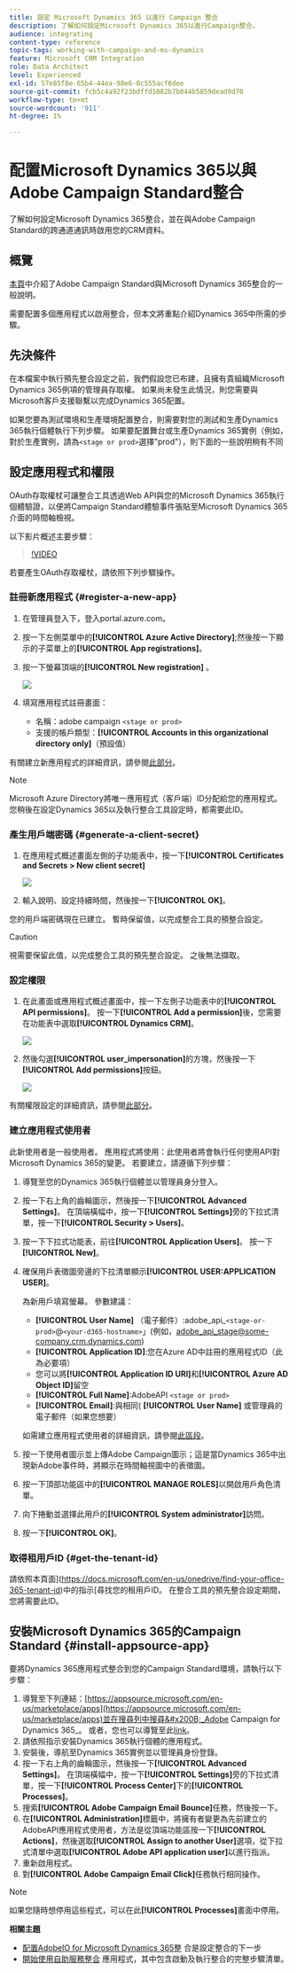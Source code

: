 ```yaml
---
title: 設定 Microsoft Dynamics 365 以進行 Campaign 整合
description: 了解如何設定Microsoft Dynamics 365以進行Campaign整合。
audience: integrating
content-type: reference
topic-tags: working-with-campaign-and-ms-dynamics
feature: Microsoft CRM Integration
role: Data Architect
level: Experienced
exl-id: 57e85f8e-65b4-44ea-98e6-0c555acf6dee
source-git-commit: fcb5c4a92f23bdffd1082b7b044b5859dead9d70
workflow-type: tm+mt
source-wordcount: '911'
ht-degree: 1%

---
```


# 配置Microsoft Dynamics 365以與Adobe Campaign Standard整合

了解如何設定Microsoft Dynamics 365整合，並在與Adobe Campaign Standard的跨通道通訊時啟用您的CRM資料。

## 概覽

[本頁](../../integrating/using/d365-acs-get-started.md)中介紹了Adobe Campaign Standard與Microsoft Dynamics 365整合的一般說明。

需要配置多個應用程式以啟用整合，但本文將重點介紹Dynamics 365中所需的步驟。

## 先決條件

在本檔案中執行預先整合設定之前，我們假設您已布建，且擁有貴組織Microsoft Dynamics 365例項的管理員存取權。  如果尚未發生此情況，則您需要與Microsoft客戶支援聯繫以完成Dynamics 365配置。

如果您要為測試環境和生產環境配置整合，則需要對您的測試和生產Dynamics 365執行個體執行下列步驟。 如果要配置舞台或生產Dynamics 365實例（例如，對於生產實例，請為`<stage or prod>`選擇&quot;prod&quot;），則下面的一些說明稍有不同

## 設定應用程式和權限

OAuth存取權杖可讓整合工具透過Web API與您的Microsoft Dynamics 365執行個體驗證，以便將Campaign Standard體驗事件張貼至Microsoft Dynamics 365介面的時間軸檢視。

以下影片概述主要步驟：

>[!VIDEO](https://video.tv.adobe.com/v/27637)

若要產生OAuth存取權杖，請依照下列步驟操作。

### 註冊新應用程式 {#register-a-new-app}

1. 在管理員登入下，登入portal.azure.com。

1. 按一下左側菜單中的&#x200B;**[!UICONTROL Azure Active Directory]**;然後按一下顯示的子菜單上的&#x200B;**[!UICONTROL App registrations]**。

1. 按一下螢幕頂端的&#x200B;**[!UICONTROL New registration]** 。

   ![](assets/do-not-localize/MSdynACSIntegration-7.png)

1. 填寫應用程式註冊畫面：

   * 名稱：adobe campaign `<stage or prod>`
   * 支援的帳戶類型：**[!UICONTROL Accounts in this organizational directory only]**（預設值）

有關建立新應用程式的詳細資訊，請參閱[此部分](https://docs.microsoft.com/en-us/azure/active-directory/develop/quickstart-register-app)。

>[!NOTE]
>
>Microsoft Azure Directory將唯一應用程式（客戶端）ID分配給您的應用程式。 您稍後在設定Dynamics 365以及執行整合工具設定時，都需要此ID。

### 產生用戶端密碼 {#generate-a-client-secret}

1. 在應用程式概述畫面左側的子功能表中，按一下&#x200B;**[!UICONTROL Certificates and Secrets > New client secret]**

   ![](assets/do-not-localize/MSdynACSIntegration-8.png)

1. 輸入說明、設定持續時間，然後按一下&#x200B;**[!UICONTROL OK]**。

您的用戶端密碼現在已建立。 暫時保留值，以完成整合工具的預整合設定。

>[!CAUTION]
>
>視需要保留此值，以完成整合工具的預先整合設定。 之後無法擷取。


### 設定權限

1. 在此畫面或應用程式概述畫面中，按一下左側子功能表中的&#x200B;**[!UICONTROL API permissions]**。  按一下&#x200B;**[!UICONTROL Add a permission]**&#x200B;後，您需要在功能表中選取&#x200B;**[!UICONTROL Dynamics CRM]**。

   ![](assets/do-not-localize/MSdynACSIntegration-9.png)

1. 然後勾選&#x200B;**[!UICONTROL user_impersonation]**&#x200B;的方塊，然後按一下&#x200B;**[!UICONTROL Add permissions]**&#x200B;按鈕。

   ![](assets/do-not-localize/MSdynACSIntegration-10.png)

有關權限設定的詳細資訊，請參閱[此部分](https://docs.microsoft.com/en-us/azure/active-directory/develop/quickstart-configure-app-access-web-apis#add-permissions-to-access-web-apis)。

### 建立應用程式使用者

此新使用者是一般使用者。 應用程式將使用：此使用者將會執行任何使用API對Microsoft Dynamics 365的變更。 若要建立，請遵循下列步驟：

1. 導覽至您的Dynamics 365執行個體並以管理員身分登入。

1. 按一下右上角的齒輪圖示，然後按一下&#x200B;**[!UICONTROL Advanced Settings]**。 在頂端橫幅中，按一下&#x200B;**[!UICONTROL Settings]**&#x200B;旁的下拉式清單，按一下&#x200B;**[!UICONTROL Security > Users]**。

1. 按一下下拉式功能表，前往&#x200B;**[!UICONTROL Application Users]**。 按一下&#x200B;**[!UICONTROL New]**。

1. 確保用戶表徵圖旁邊的下拉清單顯示&#x200B;**[!UICONTROL USER:APPLICATION USER]**。

   為新用戶填寫螢幕。  參數建議：

   * **[!UICONTROL User Name]** （電子郵件）:adobe_api_`<stage-or-prod>`@`<your-d365-hostname>`」(例如，adobe_api_stage@some-company.crm.dynamics.com)
   * **[!UICONTROL Application ID]**:您在Azure AD中註冊的應用程式ID（此為必要項）
   * 您可以將&#x200B;**[!UICONTROL Application ID URI]**&#x200B;和&#x200B;**[!UICONTROL Azure AD Object ID]**&#x200B;留空
   * **[!UICONTROL Full Name]**:AdobeAPI  `<stage or prod>`
   * **[!UICONTROL Email]**:與相同( **[!UICONTROL User Name]** 或管理員的電子郵件（如果您想要）

   如需建立應用程式使用者的詳細資訊，請參閱[此區段](https://docs.microsoft.com/en-gb/power-platform/admin/create-users-assign-online-security-roles#create-an-application-user)。

1. 按一下使用者圖示並上傳Adobe Campaign圖示；這是當Dynamics 365中出現新Adobe事件時，將顯示在時間軸視圖中的表徵圖。

1. 按一下頂部功能區中的&#x200B;**[!UICONTROL MANAGE ROLES]**&#x200B;以開啟用戶角色清單。

1. 向下捲動並選擇此用戶的&#x200B;**[!UICONTROL System administrator]**&#x200B;訪問。

1. 按一下&#x200B;**[!UICONTROL OK]**。

### 取得租用戶ID {#get-the-tenant-id}

請依照本頁面](https://docs.microsoft.com/en-us/onedrive/find-your-office-365-tenant-id)中的指示[尋找您的租用戶ID。  在整合工具的預先整合設定期間，您將需要此ID。

## 安裝Microsoft Dynamics 365的Campaign Standard {#install-appsource-app}

要將Dynamics 365應用程式整合到您的Campaign Standard環境，請執行以下步驟：

1. 導覽至下列連結：[https://appsource.microsoft.com/en-us/marketplace/apps](https://appsource.microsoft.com/en-us/marketplace/apps)並在搜尋列中搜尋&#x200B;_Adobe Campaign for Dynamics 365_。
或者，您也可以導覽至此[link](https://appsource.microsoft.com/en-us/product/dynamics-365/adobecampaign.re4snj-a4n7-5t6y-a14br-d5d1b?flightCodes=adobesignhide&amp;tab=Overview)。
1. 請依照指示安裝Dynamics 365執行個體的應用程式。
1. 安裝後，導航至Dynamics 365實例並以管理員身份登錄。
1. 按一下右上角的齒輪圖示，然後按一下&#x200B;**[!UICONTROL Advanced Settings]**。 在頂端橫幅中，按一下&#x200B;**[!UICONTROL Settings]**&#x200B;旁的下拉式清單，按一下&#x200B;**[!UICONTROL Process Center]**&#x200B;下的&#x200B;**[!UICONTROL Processes]**。
1. 搜索&#x200B;**[!UICONTROL Adobe Campaign Email Bounce]**&#x200B;任務，然後按一下。
1. 在&#x200B;**[!UICONTROL Administration]**&#x200B;標籤中，將擁有者變更為先前建立的AdobeAPI應用程式使用者，方法是從頂端功能區按一下&#x200B;**[!UICONTROL Actions]**，然後選取&#x200B;**[!UICONTROL Assign to another User]**&#x200B;選項，從下拉式清單中選取&#x200B;**[!UICONTROL Adobe API application user]**&#x200B;以進行指派。
1. 重新啟用程式。
1. 對&#x200B;**[!UICONTROL Adobe Campaign Email Click]**&#x200B;任務執行相同操作。

>[!NOTE]
>
>如果您隨時想停用這些程式，可以在此&#x200B;**[!UICONTROL Processes]**&#x200B;畫面中停用。

**相關主題**

* [配置AdobeIO for Microsoft Dynamics 365整](../../integrating/using/d365-acs-configure-adobe-io.md) 合是設定整合的下一步
* [開始使用自助服務整合](../../integrating/using/d365-acs-self-service-app-quick-start-guide.md) 應用程式，其中包含啟動及執行整合的完整步驟清單。

